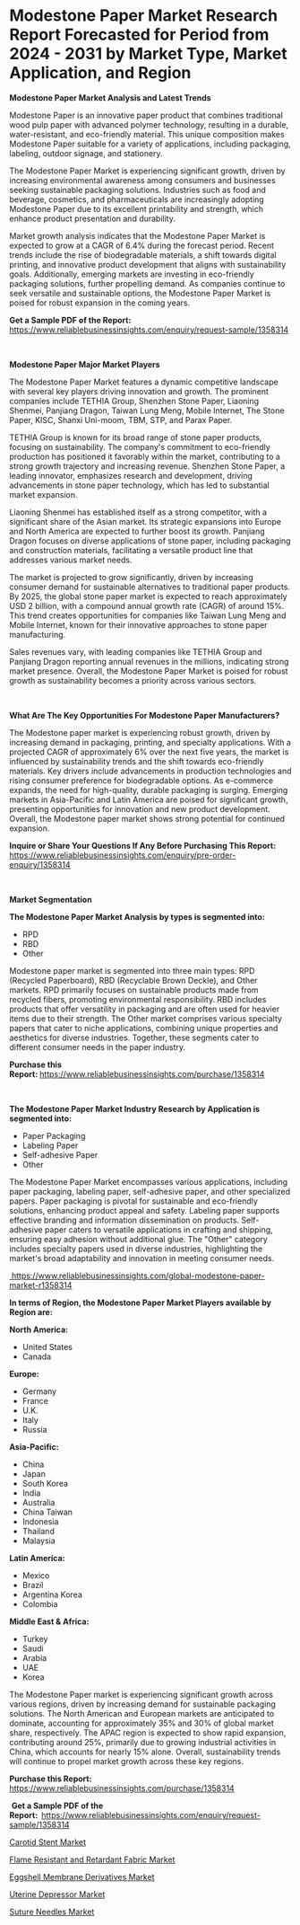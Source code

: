 <p><h1>Modestone Paper Market Research Report Forecasted for Period from 2024 -  2031 by Market Type, Market Application, and Region</h1></p><p><strong>Modestone Paper Market Analysis and Latest Trends</strong></p>
<p><p>Modestone Paper is an innovative paper product that combines traditional wood pulp paper with advanced polymer technology, resulting in a durable, water-resistant, and eco-friendly material. This unique composition makes Modestone Paper suitable for a variety of applications, including packaging, labeling, outdoor signage, and stationery.</p><p>The Modestone Paper Market is experiencing significant growth, driven by increasing environmental awareness among consumers and businesses seeking sustainable packaging solutions. Industries such as food and beverage, cosmetics, and pharmaceuticals are increasingly adopting Modestone Paper due to its excellent printability and strength, which enhance product presentation and durability.</p><p>Market growth analysis indicates that the Modestone Paper Market is expected to grow at a CAGR of 6.4% during the forecast period. Recent trends include the rise of biodegradable materials, a shift towards digital printing, and innovative product development that aligns with sustainability goals. Additionally, emerging markets are investing in eco-friendly packaging solutions, further propelling demand. As companies continue to seek versatile and sustainable options, the Modestone Paper Market is poised for robust expansion in the coming years.</p></p>
<p><strong>Get a Sample PDF of the Report:&nbsp;</strong> <a href="https://www.reliablebusinessinsights.com/enquiry/request-sample/1358314?utm_campaign=102&utm_medium=2&utm_source=Github&utm_content=ia&utm_term=07112024&utm_id=modestone-paper">https://www.reliablebusinessinsights.com/enquiry/request-sample/1358314</a></p>
<p>&nbsp;</p>
<p><strong>Modestone Paper Major Market Players</strong></p>
<p><p>The Modestone Paper Market features a dynamic competitive landscape with several key players driving innovation and growth. The prominent companies include TETHIA Group, Shenzhen Stone Paper, Liaoning Shenmei, Panjiang Dragon, Taiwan Lung Meng, Mobile Internet, The Stone Paper, KISC, Shanxi Uni-moom, TBM, STP, and Parax Paper. </p><p>TETHIA Group is known for its broad range of stone paper products, focusing on sustainability. The company's commitment to eco-friendly production has positioned it favorably within the market, contributing to a strong growth trajectory and increasing revenue. Shenzhen Stone Paper, a leading innovator, emphasizes research and development, driving advancements in stone paper technology, which has led to substantial market expansion.</p><p>Liaoning Shenmei has established itself as a strong competitor, with a significant share of the Asian market. Its strategic expansions into Europe and North America are expected to further boost its growth. Panjiang Dragon focuses on diverse applications of stone paper, including packaging and construction materials, facilitating a versatile product line that addresses various market needs.</p><p>The market is projected to grow significantly, driven by increasing consumer demand for sustainable alternatives to traditional paper products. By 2025, the global stone paper market is expected to reach approximately USD 2 billion, with a compound annual growth rate (CAGR) of around 15%. This trend creates opportunities for companies like Taiwan Lung Meng and Mobile Internet, known for their innovative approaches to stone paper manufacturing.</p><p>Sales revenues vary, with leading companies like TETHIA Group and Panjiang Dragon reporting annual revenues in the millions, indicating strong market presence. Overall, the Modestone Paper Market is poised for robust growth as sustainability becomes a priority across various sectors.</p></p>
<p>&nbsp;</p>
<p><strong>What Are The Key Opportunities For Modestone Paper Manufacturers?</strong></p>
<p><p>The Modestone paper market is experiencing robust growth, driven by increasing demand in packaging, printing, and specialty applications. With a projected CAGR of approximately 6% over the next five years, the market is influenced by sustainability trends and the shift towards eco-friendly materials. Key drivers include advancements in production technologies and rising consumer preference for biodegradable options. As e-commerce expands, the need for high-quality, durable packaging is surging. Emerging markets in Asia-Pacific and Latin America are poised for significant growth, presenting opportunities for innovation and new product development. Overall, the Modestone paper market shows strong potential for continued expansion.</p></p>
<p><strong>Inquire or Share Your Questions If Any Before Purchasing This Report:</strong> <a href="https://www.reliablebusinessinsights.com/enquiry/pre-order-enquiry/1358314?utm_campaign=102&utm_medium=2&utm_source=Github&utm_content=ia&utm_term=07112024&utm_id=modestone-paper">https://www.reliablebusinessinsights.com/enquiry/pre-order-enquiry/1358314</a></p>
<p>&nbsp;</p>
<p><strong>Market Segmentation</strong></p>
<p><strong>The Modestone Paper Market Analysis by types is segmented into:</strong></p>
<p><ul><li>RPD</li><li>RBD</li><li>Other</li></ul></p>
<p><p>Modestone paper market is segmented into three main types: RPD (Recycled Paperboard), RBD (Recyclable Brown Deckle), and Other markets. RPD primarily focuses on sustainable products made from recycled fibers, promoting environmental responsibility. RBD includes products that offer versatility in packaging and are often used for heavier items due to their strength. The Other market comprises various specialty papers that cater to niche applications, combining unique properties and aesthetics for diverse industries. Together, these segments cater to different consumer needs in the paper industry.</p></p>
<p><strong>Purchase this Report:&nbsp;</strong><a href="https://www.reliablebusinessinsights.com/purchase/1358314?utm_campaign=102&utm_medium=2&utm_source=Github&utm_content=ia&utm_term=07112024&utm_id=modestone-paper">https://www.reliablebusinessinsights.com/purchase/1358314</a></p>
<p>&nbsp;</p>
<p><strong>The Modestone Paper Market Industry Research by Application is segmented into:</strong></p>
<p><ul><li>Paper Packaging</li><li>Labeling Paper</li><li>Self-adhesive Paper</li><li>Other</li></ul></p>
<p><p>The Modestone Paper Market encompasses various applications, including paper packaging, labeling paper, self-adhesive paper, and other specialized papers. Paper packaging is pivotal for sustainable and eco-friendly solutions, enhancing product appeal and safety. Labeling paper supports effective branding and information dissemination on products. Self-adhesive paper caters to versatile applications in crafting and shipping, ensuring easy adhesion without additional glue. The "Other" category includes specialty papers used in diverse industries, highlighting the market's broad adaptability and innovation in meeting consumer needs.</p></p>
<p><a href="https://www.reliablebusinessinsights.com/global-modestone-paper-market-r1358314?utm_campaign=102&utm_medium=2&utm_source=Github&utm_content=ia&utm_term=07112024&utm_id=modestone-paper">&nbsp;https://www.reliablebusinessinsights.com/global-modestone-paper-market-r1358314</a></p>
<p><strong>In terms of Region, the Modestone Paper Market Players available by Region are:</strong></p>
<p>
    <p> <strong> North America: </strong>
        <ul>
            <li>United States</li>
            <li>Canada</li>
        </ul>
        </p> 
    <p> <strong> Europe: </strong>
        <ul>
            <li>Germany</li>
            <li>France</li>
            <li>U.K.</li>
            <li>Italy</li>
            <li>Russia</li>
        </ul>
        </p> 
    <p> <strong> Asia-Pacific: </strong>
        <ul>
            <li>China</li>
            <li>Japan</li>
            <li>South Korea</li>
            <li>India</li>
            <li>Australia</li>
            <li>China Taiwan</li>
            <li>Indonesia</li>
            <li>Thailand</li>
            <li>Malaysia</li>
        </ul>
        </p> 
    <p> <strong> Latin America: </strong>
        <ul>
            <li>Mexico</li>
            <li>Brazil</li>
            <li>Argentina Korea</li>
            <li>Colombia</li>
        </ul>
        </p> 
    <p> <strong> Middle East & Africa: </strong>
        <ul>
            <li>Turkey</li>
            <li>Saudi</li>
            <li>Arabia</li>
            <li>UAE</li>
            <li>Korea</li>
        </ul>
    </p>
    </p>
<p><p>The Modestone Paper market is experiencing significant growth across various regions, driven by increasing demand for sustainable packaging solutions. The North American and European markets are anticipated to dominate, accounting for approximately 35% and 30% of global market share, respectively. The APAC region is expected to show rapid expansion, contributing around 25%, primarily due to growing industrial activities in China, which accounts for nearly 15% alone. Overall, sustainability trends will continue to propel market growth across these key regions.</p></p>
<p><strong>Purchase this Report: </strong><a href="https://www.reliablebusinessinsights.com/purchase/1358314?utm_campaign=102&utm_medium=2&utm_source=Github&utm_content=ia&utm_term=07112024&utm_id=modestone-paper">https://www.reliablebusinessinsights.com/purchase/1358314</a></p>
<p>&nbsp;<strong>Get a Sample PDF of the Report:&nbsp;&nbsp;</strong><a href="https://www.reliablebusinessinsights.com/enquiry/request-sample/1358314?utm_campaign=102&utm_medium=2&utm_source=Github&utm_content=ia&utm_term=07112024&utm_id=modestone-paper">https://www.reliablebusinessinsights.com/enquiry/request-sample/1358314</a></p>
<p><strong></strong></p>
<p><p><a href="https://issuu.com/reportprime-2/docs/carotid-stent-market-size-2030.pptx_8f85727c2b4ff3?utm_campaign=102&utm_medium=2&utm_source=Github&utm_content=ia&utm_term=07112024&utm_id=modestone-paper">Carotid Stent Market</a></p><p><a href="https://github.com/alesiasc0na/Market-Research-Report-List-1/blob/main/flame-resistant-and-retardant-fabric-market.md?utm_campaign=102&utm_medium=2&utm_source=Github&utm_content=ia&utm_term=07112024&utm_id=modestone-paper">Flame Resistant and Retardant Fabric Market</a></p><p><a href="https://github.com/kathiestrine5ty/Market-Research-Report-List-1/blob/main/eggshell-membrane-derivatives-market.md?utm_campaign=102&utm_medium=2&utm_source=Github&utm_content=ia&utm_term=07112024&utm_id=modestone-paper">Eggshell Membrane Derivatives Market</a></p><p><a href="https://issuu.com/reportprime-2/docs/uterine-depressor-market-size-2030._28a32f64876772?utm_campaign=102&utm_medium=2&utm_source=Github&utm_content=ia&utm_term=07112024&utm_id=modestone-paper">Uterine Depressor Market</a></p><p><a href="https://issuu.com/reportprime-2/docs/suture-needles-market-size-2030.ppt_13a90bd52547c3?utm_campaign=102&utm_medium=2&utm_source=Github&utm_content=ia&utm_term=07112024&utm_id=modestone-paper">Suture Needles Market</a></p></p>